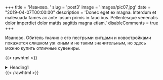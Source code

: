 +++
title = 'Иваново. '
slug = 'post3'
image = 'images/pic07.jpg'
date = "2019-04-07T00:00:00"
description = 'Donec eget ex magna. Interdum et malesuada fames ac ante ipsum primis in faucibus. Pellentesque venenatis dolor imperdiet dolor mattis sagittis magna etiam.'
disableComments = true
+++


Иваново. Обитель ткачих с его пестрыми ситцами и новостройками покажется слишком уж юным и не таким значительным, но здесь можно купить отличные сувениры. 

{{< rawhtml >}}
<details>
<summary>Heading1</summary>

some text
+ <details>
    <summary>Heading1.1</summary>

    some more text
    + <details>
        <summary>Heading1.1.1</summary>
        even more text
      </details>
   </details>
</details>
{{< /rawhtml >}}